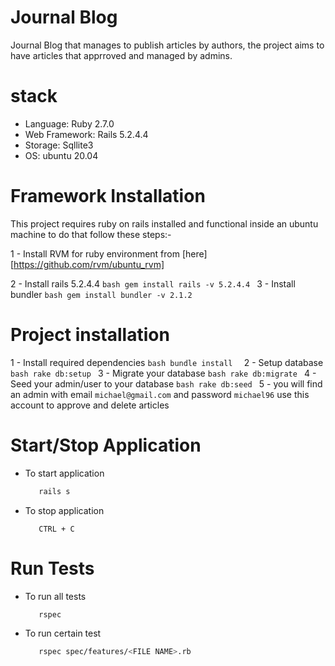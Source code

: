 # Journal Blog

Journal Blog that manages to publish articles by authors, the project aims to have articles that apprroved and managed by admins.


# stack 

- Language: Ruby 2.7.0
- Web Framework: Rails 5.2.4.4
- Storage: Sqllite3
- OS: ubuntu 20.04

# Framework Installation
 
 This project requires ruby on rails installed and functional inside an ubuntu machine to do that follow these steps:- 

 1 - Install RVM for ruby environment from [here][https://github.com/rvm/ubuntu_rvm]
 
 2 - Install rails 5.2.4.4
    ```bash
        gem install rails -v 5.2.4.4
    ```
 3 - Install bundler 
    ```bash
        gem install bundler -v 2.1.2
    ```

# Project installation 

 1 - Install required dependencies
    ```bash
        bundle install 
    ```
 2 - Setup database
    ```bash
        rake db:setup
    ```
 3 - Migrate your database
    ```bash
        rake db:migrate
    ```
4 - Seed your admin/user to your database
    ```bash
        rake db:seed
    ```
5 - you will find an admin with email `michael@gmail.com` and password `michael96` use this account to approve and delete articles

# Start/Stop Application

* To start application 
    ```bash
       rails s
    ```

* To stop application 
    ```
       CTRL + C
    ```

# Run Tests

* To run all tests 
    ```bash
       rspec
    ```

* To run certain test 
    ```bash
       rspec spec/features/<FILE NAME>.rb
    ```